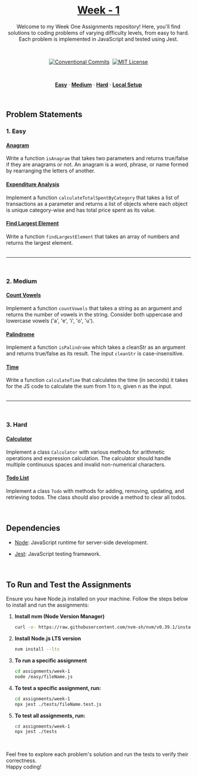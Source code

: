 <a href="./">
  <h1 align="center">Week - 1</h1>
</a>

<p align="center">
  Welcome to my Week One Assignments repository! Here, you'll find solutions to coding problems of varying difficulty levels, from easy to hard. Each problem is implemented in JavaScript and tested using Jest. 
</p>
<br>

<div align= "center">

[![Conventional Commits](https://img.shields.io/badge/Conventional%20Commits-1.0.0-%23FE5196?logo=conventionalcommits&logoColor=white)](https://conventionalcommits.org)&nbsp; [![MIT License](https://img.shields.io/badge/License-MIT-green.svg)](https://choosealicense.com/licenses/mit/)

</div>
<br>

<p align="center">
  <a href="#1-easy"><strong>Easy</strong></a> ·
  <a href="#2-medium"><strong>Medium</strong></a> ·
  <a href="#3-hard"><strong>Hard</strong></a> ·
  <a href="#to-run-and-test-the-assignments"><strong>Local Setup</strong></a>
</p>
</br>

## Problem Statements

### 1. Easy

#### [Anagram](./easy/anagram.js)

Write a function `isAnagram` that takes two parameters and returns true/false if they are anagrams or not. An anagram is a word, phrase, or name formed by rearranging the letters of another.

#### [Expenditure Analysis](./easy/expenditure-analysis.js)

Implement a function `calculateTotalSpentByCategory` that takes a list of transactions as a parameter and returns a list of objects where each object is unique category-wise and has total price spent as its value.

#### [Find Largest Element](./easy/find-largest-number.js)

Write a function `findLargestElement` that takes an array of numbers and returns the largest element.
<br></br><hr></br>

### 2. Medium

#### [Count Vowels](./medium/count-vowels.js)

Implement a function `countVowels` that takes a string as an argument and returns the number of vowels in the string. Consider both uppercase and lowercase vowels ('a', 'e', 'i', 'o', 'u').

#### [Palindrome](./medium/palindrome.js)

Implement a function `isPalindrome` which takes a cleanStr as an argument and returns true/false as its result. The input `cleanStr` is case-insensitive. 

#### [Time](./medium/time.js) 

Write a function `calculateTime` that calculates the time (in seconds) it takes for the JS code to calculate the sum from 1 to n, given n as the input.
<br></br><hr></br>


### 3. Hard

#### [Calculator](./hard/calculator.js)

Implement a class `Calculator` with various methods for arithmetic operations and expression calculation. The calculator should handle multiple continuous spaces and invalid non-numerical characters.

#### [Todo List](./hard/todo-list.js) 

Implement a class `Todo` with methods for adding, removing, updating, and retrieving todos. The class should also provide a method to clear all todos.
</br><br></br>



## Dependencies

- [Node](https://nodejs.org/): JavaScript runtime for server-side development.

- [Jest](https://jestjs.io/): JavaScript testing framework.
</br></br><br>



## To Run and Test the Assignments

Ensure you have Node.js installed on your machine. Follow the steps below to install and run the assignments:


1. **Install nvm (Node Version Manager)**
    ```bash
    curl -o- https://raw.githubusercontent.com/nvm-sh/nvm/v0.39.1/install.sh | bash
    ```

2. **Install Node.js LTS version**
    ```bash
    nvm install --lts
    ```

3. **To run a specific assignment**
    ```bash
    cd assignments/week-1 
    node /easy/fileName.js
    ```

4. **To test a specific assignment, run:**
    ```bash
    cd assignments/week-1 
    npx jest ./tests/fileName.test.js
    ```

5. **To test all assignments, run:**
    ```bash
    cd assignments/week-1 
    npx jest ./tests
    ```
</br>


Feel free to explore each problem's solution and run the tests to verify their correctness.  
Happy coding!
